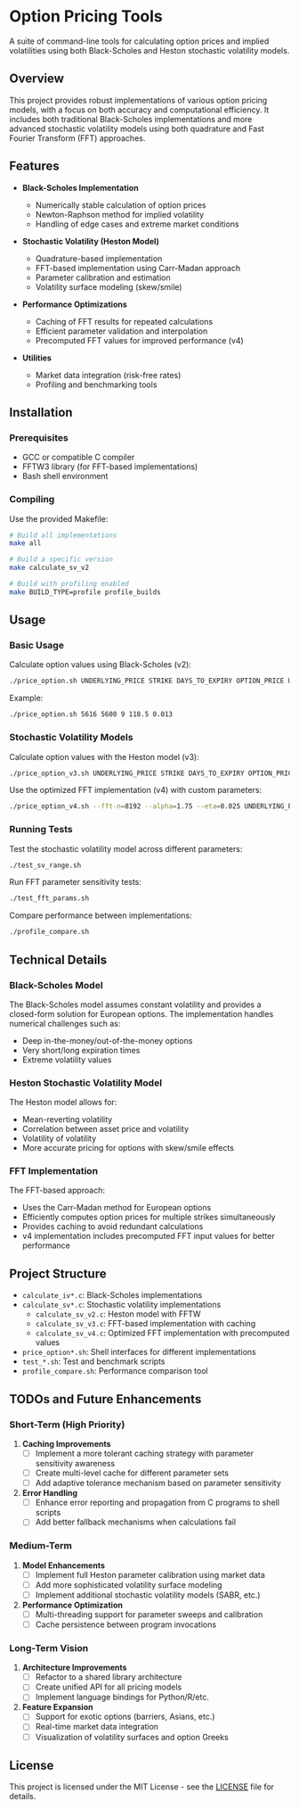 # Option Pricing Tools

A suite of command-line tools for calculating option prices and implied volatilities using both Black-Scholes and Heston stochastic volatility models.

## Overview

This project provides robust implementations of various option pricing models, with a focus on both accuracy and computational efficiency. It includes both traditional Black-Scholes implementations and more advanced stochastic volatility models using both quadrature and Fast Fourier Transform (FFT) approaches.

## Features

- **Black-Scholes Implementation**
  - Numerically stable calculation of option prices
  - Newton-Raphson method for implied volatility
  - Handling of edge cases and extreme market conditions

- **Stochastic Volatility (Heston Model)**
  - Quadrature-based implementation
  - FFT-based implementation using Carr-Madan approach
  - Parameter calibration and estimation
  - Volatility surface modeling (skew/smile)

- **Performance Optimizations**
  - Caching of FFT results for repeated calculations
  - Efficient parameter validation and interpolation
  - Precomputed FFT values for improved performance (v4)

- **Utilities**
  - Market data integration (risk-free rates)
  - Profiling and benchmarking tools

## Installation

### Prerequisites

- GCC or compatible C compiler
- FFTW3 library (for FFT-based implementations)
- Bash shell environment

### Compiling

Use the provided Makefile:
```bash
# Build all implementations
make all

# Build a specific version
make calculate_sv_v2

# Build with profiling enabled
make BUILD_TYPE=profile profile_builds
```

## Usage

### Basic Usage

Calculate option values using Black-Scholes (v2):
```bash
./price_option.sh UNDERLYING_PRICE STRIKE DAYS_TO_EXPIRY OPTION_PRICE UNDERLYING_YIELD
```

Example:
```bash
./price_option.sh 5616 5600 9 118.5 0.013
```

### Stochastic Volatility Models

Calculate option values with the Heston model (v3):
```bash
./price_option_v3.sh UNDERLYING_PRICE STRIKE DAYS_TO_EXPIRY OPTION_PRICE UNDERLYING_YIELD v3
```

Use the optimized FFT implementation (v4) with custom parameters:
```bash
./price_option_v4.sh --fft-n=8192 --alpha=1.75 --eta=0.025 UNDERLYING_PRICE STRIKE DAYS_TO_EXPIRY OPTION_PRICE UNDERLYING_YIELD
```

### Running Tests

Test the stochastic volatility model across different parameters:
```bash
./test_sv_range.sh
```

Run FFT parameter sensitivity tests:
```bash
./test_fft_params.sh
```

Compare performance between implementations:
```bash
./profile_compare.sh
```

## Technical Details

### Black-Scholes Model

The Black-Scholes model assumes constant volatility and provides a closed-form solution for European options. The implementation handles numerical challenges such as:
- Deep in-the-money/out-of-the-money options
- Very short/long expiration times
- Extreme volatility values

### Heston Stochastic Volatility Model

The Heston model allows for:
- Mean-reverting volatility
- Correlation between asset price and volatility
- Volatility of volatility
- More accurate pricing for options with skew/smile effects

### FFT Implementation

The FFT-based approach:
- Uses the Carr-Madan method for European options
- Efficiently computes option prices for multiple strikes simultaneously
- Provides caching to avoid redundant calculations
- v4 implementation includes precomputed FFT input values for better performance

## Project Structure

- `calculate_iv*.c`: Black-Scholes implementations
- `calculate_sv*.c`: Stochastic volatility implementations
  - `calculate_sv_v2.c`: Heston model with FFTW
  - `calculate_sv_v3.c`: FFT-based implementation with caching
  - `calculate_sv_v4.c`: Optimized FFT implementation with precomputed values
- `price_option*.sh`: Shell interfaces for different implementations
- `test_*.sh`: Test and benchmark scripts
- `profile_compare.sh`: Performance comparison tool

## TODOs and Future Enhancements

### Short-Term (High Priority)

1. **Caching Improvements**
   - [ ] Implement a more tolerant caching strategy with parameter sensitivity awareness
   - [ ] Create multi-level cache for different parameter sets
   - [ ] Add adaptive tolerance mechanism based on parameter sensitivity

2. **Error Handling**
   - [ ] Enhance error reporting and propagation from C programs to shell scripts
   - [ ] Add better fallback mechanisms when calculations fail

### Medium-Term

1. **Model Enhancements**
   - [ ] Implement full Heston parameter calibration using market data
   - [ ] Add more sophisticated volatility surface modeling
   - [ ] Implement additional stochastic volatility models (SABR, etc.)

2. **Performance Optimization**
   - [ ] Multi-threading support for parameter sweeps and calibration
   - [ ] Cache persistence between program invocations

### Long-Term Vision

1. **Architecture Improvements**
   - [ ] Refactor to a shared library architecture
   - [ ] Create unified API for all pricing models
   - [ ] Implement language bindings for Python/R/etc.

2. **Feature Expansion**
   - [ ] Support for exotic options (barriers, Asians, etc.)
   - [ ] Real-time market data integration
   - [ ] Visualization of volatility surfaces and option Greeks

## License

This project is licensed under the MIT License - see the [LICENSE](LICENSE) file for details.